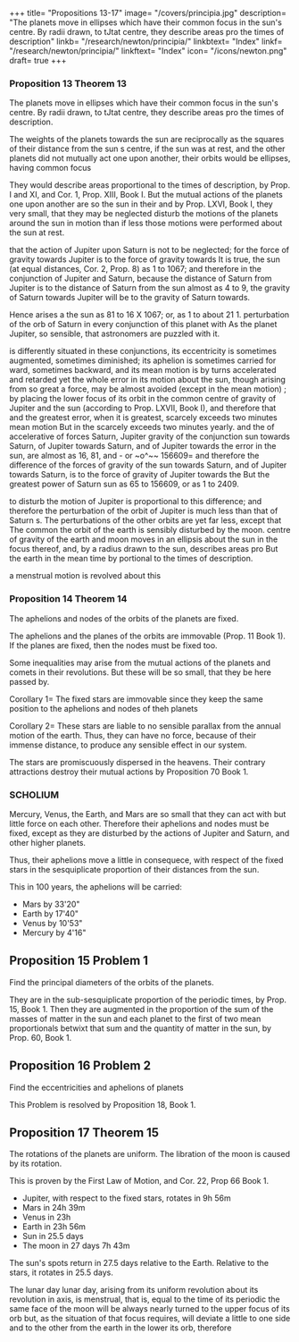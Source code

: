 +++
title= "Propositions 13-17"
image= "/covers/principia.jpg"
description= "The planets move in ellipses which have their common focus in the sun's centre. By radii drawn, to tJtat centre, they describe areas pro the times of description"
linkb= "/research/newton/principia/"
linkbtext= "Index"
linkf= "/research/newton/principia/"
linkftext= "Index"
icon= "/icons/newton.png"
draft= true
+++



### Proposition 13 Theorem 13

The planets move in ellipses which have their common focus in the sun's centre. By radii drawn, to tJtat centre, they describe areas pro the times of description.

The weights of the planets towards the sun are reciprocally as the squares of their distance from the sun s centre, if the sun was at rest, and the other planets did not mutually act one upon another, their orbits would be ellipses,
having common focus

They would describe areas proportional to the times of description, by Prop. I and XI, and Cor. 1, Prop. XIII, Book I. But the mutual actions of the planets one upon another are so the sun in their and by Prop. LXVI, Book I, they very small, that they may be neglected disturb the motions of the planets around the sun in motion than if less those motions were performed about the sun at rest.

that the action of Jupiter upon Saturn is not to be neglected;
for the force of gravity towards Jupiter is to the force of gravity towards
It is true, 
the sun (at equal distances, Cor. 2, Prop. 8) as 1 to 1067; and therefore in the conjunction of Jupiter and Saturn, because the distance of Saturn from Jupiter is to the distance of Saturn from the sun almost as 4 to 9, the gravity of Saturn towards Jupiter will be to the gravity of Saturn towards.

Hence arises a the sun as 81 to 16 X 1067; or, as 1 to about 21 1.
perturbation of the orb of Saturn in every conjunction of this planet with
As the planet Jupiter, so sensible, that astronomers are puzzled with it.

is differently situated in these conjunctions, its eccentricity is sometimes
augmented, sometimes diminished; its aphelion is sometimes carried for
ward, sometimes backward, and its mean motion is by turns accelerated and
retarded yet the whole error in its motion about the sun, though arising
from so great a force, may be almost avoided (except in the mean motion)
;
by placing the lower focus of its orbit in the common centre of gravity of
Jupiter and the sun (according to Prop. LXVII, Book I), and therefore that
and the greatest
error, when it is greatest, scarcely exceeds two minutes mean motion
But in the scarcely exceeds two minutes yearly.
and the of accelerative of
forces Saturn, Jupiter gravity of the
conjunction sun towards Saturn, of Jupiter towards Saturn, and of Jupiter towards the
error in the sun, are almost as 16, 81,
and -
or
~o^~~
156609= and therefore
the difference of the forces of gravity of the sun towards Saturn, and of
Jupiter towards Saturn, is to the force of gravity of Jupiter towards the
But the greatest power of Saturn
sun as 65 to 156609, or as 1 to 2409.

to disturb the motion of Jupiter is proportional to this difference; and
therefore the perturbation of the orbit of Jupiter is much less than that of
Saturn s. The perturbations of the other orbits are yet far less, except that
The common
the orbit of the earth is sensibly disturbed by the moon.
centre of gravity of the earth and moon moves in an ellipsis about the sun
in the focus thereof, and, by a radius drawn to the sun, describes areas pro
But the earth in the mean time by portional to the times of description.

a menstrual motion is revolved about this


### Proposition 14 Theorem 14

The aphelions and nodes of the orbits of the planets are fixed.

The aphelions and the planes of the orbits are immovable (Prop. 11 Book 1).  If the planes are fixed, then the nodes must be fixed too. 

Some inequalities may arise from the mutual actions of the planets and comets in their revolutions. But these will be so small, that they be here passed by.

Corollary 1= The fixed stars are immovable since they keep the same position to the aphelions and nodes of theh planets

Corollary 2= These stars are liable to no sensible parallax from the annual motion of the earth. Thus, they can have no force, because of their immense distance, to produce any sensible effect in our system. 

The stars are promiscuously dispersed in the heavens. Their contrary attractions destroy their mutual actions by Proposition 70 Book 1. 


### SCHOLIUM

Mercury, Venus, the Earth, and Mars are so small that they can act with but little force on each other. Therefore their aphelions and nodes must be fixed, except as they are disturbed by the actions of Jupiter and Saturn, and other higher planets. 

Thus, their aphelions move a little in consequece, with respect of the fixed stars in the sesquiplicate proportion of their distances from the sun.

This in 100 years, the aphelions will be carried:
- Mars by 33'20"
- Earth by 17'40"
- Venus by 10'53"
- Mercury by 4'16"


## Proposition 15 Problem 1

Find the principal diameters of the orbits of the planets.

They are in the sub-sesquiplicate proportion of the periodic times, by Prop. 15, Book 1. Then they are augmented in the
proportion of the sum of the masses of matter in the sun and each planet to the first of two mean proportionals betwixt that sum and the quantity of matter in the sun, by Prop. 60, Book 1.


## Proposition 16 Problem 2 

Find the eccentricities and aphelions of planets 

This Problem is resolved by Proposition 18, Book 1. 


## Proposition 17 Theorem 15

The rotations of the planets are uniform. The libration of the moon is caused by its rotation. 

This is proven by the First Law of Motion, and Cor. 22, Prop 66 Book 1.

- Jupiter, with respect to the fixed stars, rotates in 9h 56m
- Mars in 24h 39m
- Venus in 23h
- Earth in 23h 56m
- Sun in 25.5 days
- The moon in 27 days 7h 43m

The sun's spots return in 27.5 days relative to the Earth. Relative to the stars, it rotates in 25.5 days. 

The lunar day lunar day, arising from its uniform revolution about its revolution in axis, is menstrual, that is, equal to the time of its periodic the same face of the
moon will  be always nearly turned to the upper focus of its orb but, as the situation of that focus requires, will
deviate a little to one side and to the other from the earth in the lower
its orb, therefore
<!-- 
This is the libration in longitude for the libration in latitude
from the moon s latitude, and the inclination of its axis to the plane
This theory of the libration of the moon, Mr. N. Mercato*
the ecliptic.
focus
arises
of
in his
more
Astronomy, published at the beginning of the year 1676. explained
The utmost satellite of Saturn
fully out of the letters I sent him.
its axis with a motion like this of the moon, respect
Saturn
continually with the same face; for in its revolution round
ing
Saturn, as often as it comes to the eastern part of its orbit, it is scarcel)
which is like to be occasioned by
visible, and generally quite disappears
eems to revolve about
some spots in that part of its body, which is then turned towards the earth,
So also the utmost satellite of Jupiter seema
as M. Cassini has observed.
to revolve
which
were
is
about
in Jupiter s
and our
its
axis with a like motion, because in that part of its body
it has a spot, which always
appears as if it
turned from Jupiter
own
body, whenever the satellite passes between Jupiter
eye. -->

